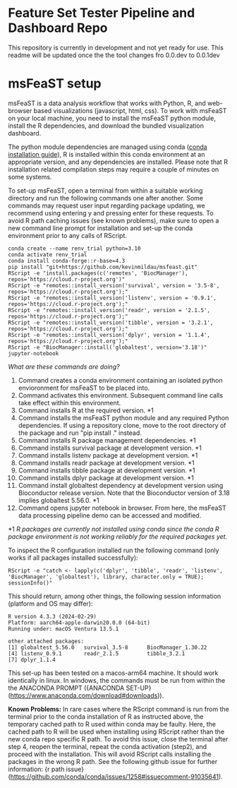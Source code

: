 # Feature Set Tester Pipeline and Dashboard Repo

This repository is currently in development and not yet ready for use. This readme will be updated once the the tool changes fro 0.0.dev to 0.0.1dev

# msFeaST setup

msFeaST is a data analysis workflow that works with Python, R, and web-browser based visualizations (javascript, html, css). To work with msFeaST on your local machine, you need to install the msFeaST python module, install the R dependencies, and download the bundled visualization dashboard.

The python module dependencies are managed using conda ([conda installation guide](https://conda.io/projects/conda/en/latest/user-guide/install/index.html)), R is installed within this conda environment at an appropriate version, and any dependencies are installed. Please note that R installation related compilation steps may require a couple of minutes on some systems.

To set-up msFeaST, open a terminal from within a suitable working directory and run the following commands one after another. Some commands may request user input regarding package updating, we recommend using entering y and pressing enter for these requests. To avoid R path caching issues (see known problems), make sure to open a new command line prompt for installation and set-up the conda environment prior to any calls of RScript. 

```
conda create --name renv_trial python=3.10
conda activate renv_trial
conda install conda-forge::r-base=4.3
pip install "git+https://github.com/kevinmildau/msfeast.git"
RScript -e "install.packages(c('remotes', 'BiocManager'), repos='https://cloud.r-project.org')"
RScript -e "remotes::install_version('survival', version = '3.5-8', repos='https://cloud.r-project.org');"
RScript -e "remotes::install_version('listenv', version = '0.9.1', repos='https://cloud.r-project.org');"
RScript -e "remotes::install_version('readr', version = '2.1.5', repos='https://cloud.r-project.org');"
RScript -e "remotes::install_version('tibble', version = '3.2.1', repos='https://cloud.r-project.org');"
RScript -e "remotes::install_version('dplyr', version = '1.1.4', repos='https://cloud.r-project.org');"
RScript -e "BiocManager::install('globaltest', version='3.18')"
jupyter-notebook
```

*What are these commands are doing?*
1. Command creates a conda environment containing an isolated python envioronment for msFeaST to be placed into.
2. Command activates this environment. Subsequent command line calls take effect within this environment.
3. Command installs R at the required version. *1
4. Command installs the msFeaST python module and any required Python dependencies. If using a repository clone, move to the root directory of the package and run "pip install ." instead.
5. Command installs R package management dependencies. *1
6. Command installs survival package at development version. *1
7. Command installs listenv package at development version. *1
8. Command installs readr package at development version. *1
9. Command installs tibble package at development version. *1
10. Command installs dplyr package at development version. *1
11. Command install globaltest dependency at development version using Bioconductor release version. Note that the Bioconductor version of 3.18 implies globaltest 5.56.0. *1
12. Command opens jupyter notebook in browser. From here, the msFeaST data processing pipeline demo can be accessed and modified.

*1 *R packages are currently not installed using conda since the conda R package environment is not working reliably for the required packages yet.*

To inspect the R configuration installed run the following command (only works if all packages installed successfully):

```{bash}
RScript -e "catch <- lapply(c('dplyr', 'tibble', 'readr', 'listenv', 'BiocManager', 'globaltest'), library, character.only = TRUE); sessionInfo()"
```

This should return, among other things, the following session information (platform and OS may differ):

```{text}
R version 4.3.3 (2024-02-29)
Platform: aarch64-apple-darwin20.0.0 (64-bit)
Running under: macOS Ventura 13.5.1

other attached packages:
[1] globaltest_5.56.0   survival_3.5-8      BiocManager_1.30.22
[4] listenv_0.9.1       readr_2.1.5         tibble_3.2.1       
[7] dplyr_1.1.4      
```

This set-up has been tested on a macos-arm64 machine. It should work identically in linux. In windows, the commands must be run from within the the ANACONDA PROMPT ({ANACONDA SET-UP}(https://www.anaconda.com/download#downloads)).


**Known Problems:**
In rare cases where the RScript command is run from the terminal prior to the conda installation of R as instructed above, the temporary cached path to R used within conda may be faulty.
Here, the cached path to R will be used when installing using RScript rather than the new conda repo specific R path. To avoid this issue, close the terminal after step 4, reopen the terminal, repeat the conda activation (step2), and proceed with the installation. This will avoid RScript calls installing the packages in the wrong R path. See the following github issue for further information: {r path issue}(https://github.com/conda/conda/issues/1258#issuecomment-91035641).
